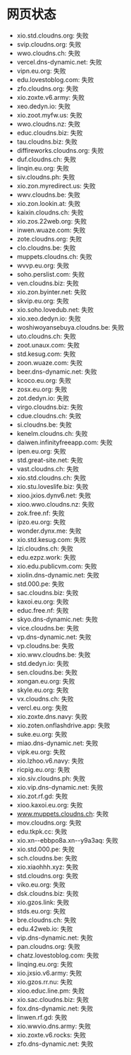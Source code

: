 # 网页状态
- xio.std.cloudns.org: 失败
- svip.cloudns.org: 失败
- wwo.cloudns.ch: 失败
- vercel.dns-dynamic.net: 失败
- vipn.eu.org: 失败
- edu.lovestoblog.com: 失败
- zfo.cloudns.org: 失败
- xio.zoxte.v6.army: 失败
- xeo.dedyn.io: 失败
- xio.zoot.myfw.us: 失败
- wwo.cloudns.nz: 失败
- educ.cloudns.biz: 失败
- tau.cloudns.biz: 失败
- diffireworks.cloudns.org: 失败
- duf.cloudns.ch: 失败
- linqin.eu.org: 失败
- siv.cloudns.ph: 失败
- xio.zon.myredirect.us: 失败
- wwv.cloudns.be: 失败
- xio.zon.lookin.at: 失败
- kaixin.cloudns.ch: 失败
- xio.zos.22web.org: 失败
- inwen.wuaze.com: 失败
- zote.cloudns.org: 失败
- clo.cloudns.be: 失败
- muppets.cloudns.ch: 失败
- wvvp.eu.org: 失败
- soho.perslist.com: 失败
- ven.cloudns.biz: 失败
- xio.zon.byinter.net: 失败
- skvip.eu.org: 失败
- xio.soho.lovedub.net: 失败
- xio.xeo.dedyn.io: 失败
- woshiwoyansebuya.cloudns.be: 失败
- uto.cloudns.ch: 失败
- zoot.unaux.com: 失败
- std.kesug.com: 失败
- zoon.wuaze.com: 失败
- beer.dns-dynamic.net: 失败
- kcoco.eu.org: 失败
- zosx.eu.org: 失败
- zot.dedyn.io: 失败
- virgo.cloudns.biz: 失败
- cdue.cloudns.ch: 失败
- si.cloudns.be: 失败
- kenelm.cloudns.ch: 失败
- daiwen.infinityfreeapp.com: 失败
- ipen.eu.org: 失败
- std.great-site.net: 失败
- vast.cloudns.ch: 失败
- xio.std.cloudns.ch: 失败
- xio.stu.loveslife.biz: 失败
- xioo.jxios.dynv6.net: 失败
- xioo.wwo.cloudns.nz: 失败
- zok.free.nf: 失败
- ipzo.eu.org: 失败
- wonder.dynx.me: 失败
- xio.std.kesug.com: 失败
- lzi.cloudns.ch: 失败
- edu.ezpz.work: 失败
- xio.edu.publicvm.com: 失败
- xiolin.dns-dynamic.net: 失败
- std.000.pe: 失败
- sac.cloudns.biz: 失败
- kaxoi.eu.org: 失败
- educ.free.nf: 失败
- skyo.dns-dynamic.net: 失败
- vice.cloudns.be: 失败
- vp.dns-dynamic.net: 失败
- vp.cloudns.be: 失败
- xio.wwv.cloudns.be: 失败
- std.dedyn.io: 失败
- sen.cloudns.be: 失败
- xongan.eu.org: 失败
- skyle.eu.org: 失败
- vx.cloudns.ch: 失败
- vercl.eu.org: 失败
- xio.zoxte.dns.navy: 失败
- xio.zoten.onflashdrive.app: 失败
- suke.eu.org: 失败
- miao.dns-dynamic.net: 失败
- vipk.eu.org: 失败
- xio.lzhoo.v6.navy: 失败
- ricpig.eu.org: 失败
- xio.siv.cloudns.ph: 失败
- xio.vip.dns-dynamic.net: 失败
- xio.zot.rf.gd: 失败
- xioo.kaxoi.eu.org: 失败
- www.muppets.cloudns.ch: 失败
- mov.cloudns.org: 失败
- edu.tkpk.cc: 失败
- xio.xn--ebbpo8a.xn--y9a3aq: 失败
- xio.std.000.pe: 失败
- sch.cloudns.be: 失败
- xio.xiaohhh.xyz: 失败
- std.cloudns.org: 失败
- viko.eu.org: 失败
- dsk.cloudns.biz: 失败
- xio.gzos.link: 失败
- stds.eu.org: 失败
- bre.cloudns.ch: 失败
- edu.42web.io: 失败
- vip.dns-dynamic.net: 失败
- pan.cloudns.org: 失败
- chatz.lovestoblog.com: 失败
- linqing.eu.org: 失败
- xio.jxsio.v6.army: 失败
- xio.gzos.rr.nu: 失败
- xioo.educ.line.pm: 失败
- xio.sac.cloudns.biz: 失败
- fox.dns-dynamic.net: 失败
- linwen.rf.gd: 失败
- xio.wwvio.dns.army: 失败
- xio.zoxte.v6.rocks: 失败
- zfo.dns-dynamic.net: 失败
